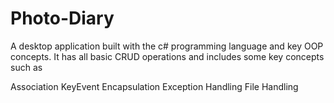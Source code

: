 # Photo-Diary

A desktop application built with the c# programming language and key OOP concepts. It has all basic CRUD operations and includes some key concepts such as

Association
KeyEvent
Encapsulation
Exception Handling
File Handling

